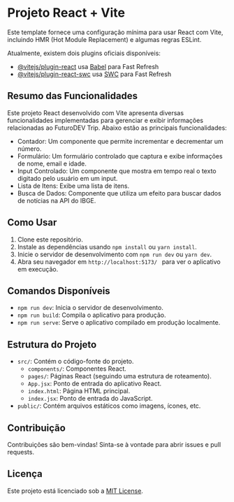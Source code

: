 # Projeto React + Vite

Este template fornece uma configuração mínima para usar React com Vite, incluindo HMR (Hot Module Replacement) e algumas regras ESLint.

Atualmente, existem dois plugins oficiais disponíveis:

- [@vitejs/plugin-react](https://github.com/vitejs/vite-plugin-react/blob/main/packages/plugin-react/README.md) usa [Babel](https://babeljs.io/) para Fast Refresh
- [@vitejs/plugin-react-swc](https://github.com/vitejs/vite-plugin-react-swc) usa [SWC](https://swc.rs/) para Fast Refresh

## Resumo das Funcionalidades

Este projeto React desenvolvido com Vite apresenta diversas funcionalidades implementadas para gerenciar e exibir informações relacionadas ao FuturoDEV Trip. Abaixo estão as principais funcionalidades:

- Contador: Um componente que permite incrementar e decrementar um número.
- Formulário: Um formulário controlado que captura e exibe informações de nome, email e idade.
- Input Controlado: Um componente que mostra em tempo real o texto digitado pelo usuário em um input.
- Lista de Itens: Exibe uma lista de itens.
- Busca de Dados: Componente que utiliza um efeito para buscar dados de notícias na API do IBGE.

## Como Usar

1. Clone este repositório.
2. Instale as dependências usando `npm install` ou `yarn install`.
3. Inicie o servidor de desenvolvimento com `npm run dev` ou `yarn dev`.
4. Abra seu navegador em `http://localhost:5173/ ` para ver o aplicativo em execução.

## Comandos Disponíveis

- `npm run dev`: Inicia o servidor de desenvolvimento.
- `npm run build`: Compila o aplicativo para produção.
- `npm run serve`: Serve o aplicativo compilado em produção localmente.

## Estrutura do Projeto

- `src/`: Contém o código-fonte do projeto.
  - `components/`: Componentes React.
  - `pages/`: Páginas React (seguindo uma estrutura de roteamento).
  - `App.jsx`: Ponto de entrada do aplicativo React.
  - `index.html`: Página HTML principal.
  - `index.jsx`: Ponto de entrada do JavaScript.
- `public/`: Contém arquivos estáticos como imagens, ícones, etc.

## Contribuição

Contribuições são bem-vindas! Sinta-se à vontade para abrir issues e pull requests.

## Licença

Este projeto está licenciado sob a [MIT License](https://opensource.org/licenses/MIT).
